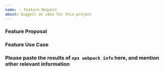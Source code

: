 ```yaml
---
name: ✨ Feature Request
about: Suggest an idea for this project
---
```


<!-- Please don't delete this template otherwise your issue will be closed immediately -->
<!-- Before creating an issue please make sure you are using the latest version of webpack. -->

### Feature Proposal

<!-- Please ask questions on discussions, StackOverflow or the webpack Gitter. -->
<!-- https://github.com/webpack/webpack/discussions -->
<!-- https://stackoverflow.com/questions/ask?tags=webpack -->
<!-- https://gitter.im/webpack/webpack -->
<!-- Issues which contain questions or support requests will be closed. -->

### Feature Use Case

### Please paste the results of `npx webpack info` here, and mention other relevant information
